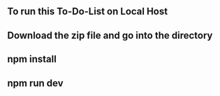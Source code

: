 ## To run this To-Do-List on Local Host 
## Download the zip file and go into the directory
## npm install
## npm run dev
